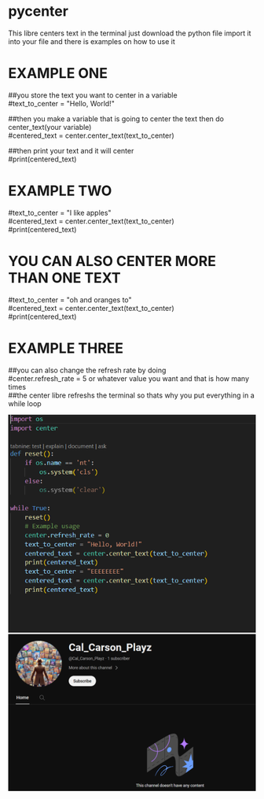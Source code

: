 # pycenter
This libre centers text in the terminal just download the python file import it into your file and there is examples on how to use it<br>

# EXAMPLE ONE

##you store the text you want to center in a variable<br>
#text_to_center = "Hello, World!"<br>

##then you make a variable that is going to center the text then do center_text(your variable)<br>
#centered_text = center.center_text(text_to_center)<br>

##then print your text and it will center<br>
#print(centered_text)<br>

# EXAMPLE TWO
#text_to_center = "I like apples"<br>
#centered_text = center.center_text(text_to_center)<br>
#print(centered_text)<br>

# YOU CAN ALSO CENTER MORE THAN ONE TEXT

#text_to_center = "oh and oranges to"<br>
#centered_text = center.center_text(text_to_center)<br>
#print(centered_text)<br>

# EXAMPLE THREE

##you can also change the refresh rate by doing<br>
#center.refresh_rate = 5 or whatever value you want and that is how many times<br>
##the center libre refreshs the terminal so thats why you put everything in a while loop<br>

![alt](code.png)
![alt](output.png)
